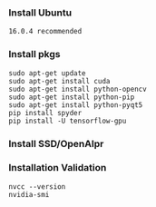 ### Install Ubuntu
    16.0.4 recommended
### Install pkgs
    sudo apt-get update
    sudo apt-get install cuda
    sudo apt-get install python-opencv
    sudo apt-get install python-pip
    sudo apt-get install python-pyqt5
    pip install spyder
    pip install -U tensorflow-gpu
### Install SSD/OpenAlpr

### Installation Validation
    nvcc --version
    nvidia-smi

